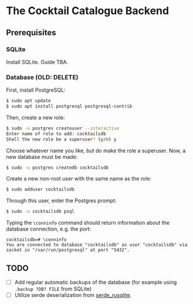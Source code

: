 # The Cocktail Catalogue Backend
## Prerequisites
### SQLite
Install SQLite. Guide TBA.

### Database (OLD: DELETE)
First, install PostgreSQL:
```bash
$ sudo apt update
$ sudo apt install postgresql postgresql-contrib
```
Then, create a new role:
```bash
$ sudo -u postgres createuser --interactive
Enter name of role to add: cocktailsdb
Shall the new role be a superuser? (y/n) y
```
Choose whatever name you like, but do make the role a superuser. Now, a new
database must be made:
```bash
$ sudo -u postgres createdb cocktailsdb
```
Create a new non-root user with the same name as the role:
```bash
$ sudo adduser cocktailsdb
```
Through this user, enter the Postgres prompt:
```bash
$ sudo -u cocktailsdb psql
```
Typing the `\conninfo` command should return information about the database
connection, e.g. the port:
```
cocktailsdb=# \conninfo
You are connected to database "cocktailsdb" as user "cocktailsdb" via socket in "/var/run/postgresql" at port "5432".
```

## TODO
- [ ] Add regular automatic backups of the database (for example using `.backup ?DB? FILE` from SQLite)
- [ ] Utilize serde deserialization from [serde_rusqlite](https://github.com/twistedfall/serde_rusqlite).